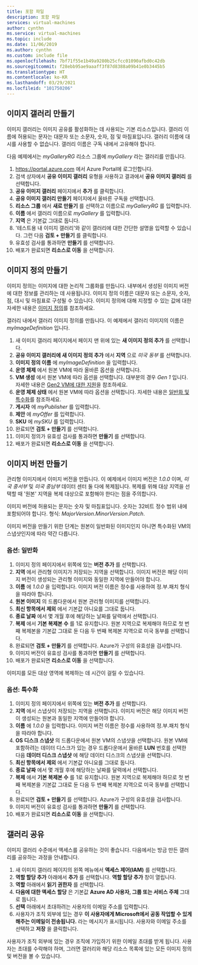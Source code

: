 ```yaml
---
title: 포함 파일
description: 포함 파일
services: virtual-machines
author: cynthn
ms.service: virtual-machines
ms.topic: include
ms.date: 11/06/2019
ms.author: cynthn
ms.custom: include file
ms.openlocfilehash: 7bf71f55e1b49a9280b25cfcc01090afbd0c42db
ms.sourcegitcommit: f28ebb95ae9aaaff3f87d8388a09b41e0b3445b5
ms.translationtype: HT
ms.contentlocale: ko-KR
ms.lasthandoff: 03/29/2021
ms.locfileid: "101750206"
---
```

## <a name="create-an-image-gallery"></a>이미지 갤러리 만들기

이미지 갤러리는 이미지 공유를 활성화하는 데 사용되는 기본 리소스입니다. 갤러리 이름에 허용되는 문자는 대문자 또는 소문자, 숫자, 점 및 마침표입니다. 갤러리 이름에 대시를 사용할 수 없습니다.  갤러리 이름은 구독 내에서 고유해야 합니다. 

다음 예제에서는 *myGalleryRG* 리소스 그룹에 *myGallery* 라는 갤러리를 만듭니다.

1. https://portal.azure.com 에서 Azure Portal에 로그인합니다.
1. 검색 상자에서 **공유 이미지 갤러리** 유형을 사용하고 결과에서 **공유 이미지 갤러리** 를 선택합니다.
1. **공유 이미지 갤러리** 페이지에서 **추가** 를 클릭합니다.
1. **공유 이미지 갤러리 만들기** 페이지에서 올바른 구독을 선택합니다.
1. **리소스 그룹** 에서 **새로 만들기** 를 선택하고 이름으로 *myGalleryRG* 를 입력합니다.
1. **이름** 에서 갤러리 이름으로 *myGallery* 를 입력합니다.
1. **지역** 은 기본값 그대로 둡니다.
1. '테스트용 내 이미지 갤러리'와 같이 갤러리에 대한 간단한 설명을 입력할 수 있습니다. 그런 다음 **검토 + 만들기** 를 클릭합니다.
1. 유효성 검사를 통과하면 **만들기** 를 선택합니다.
1. 배포가 완료되면 **리소스로 이동** 을 선택합니다.


## <a name="create-an-image-definition"></a>이미지 정의 만들기 

이미지 정의는 이미지에 대한 논리적 그룹화를 만듭니다. 내부에서 생성된 이미지 버전에 대한 정보를 관리하는 데 사용됩니다. 이미지 정의 이름은 대문자 또는 소문자, 숫자, 점, 대시 및 마침표로 구성될 수 있습니다. 이미지 정의에 대해 지정할 수 있는 값에 대한 자세한 내용은 [이미지 정의](../articles/virtual-machines/shared-image-galleries.md#image-definitions)를 참조하세요.

갤러리 내에서 갤러리 이미지 정의를 만듭니다. 이 예제에서 갤러리 이미지의 이름은 *myImageDefinition* 입니다.

1. 새 이미지 갤러리 페이지에서 페이지 맨 위에 있는 **새 이미지 정의 추가** 를 선택합니다. 
1. **공유 이미지 갤러리에 새 이미지 정의 추가** 에서 **지역** 으로 *미국 동부* 를 선택합니다.
1. **이미지 정의 이름** 에 *myImageDefinition* 을 입력합니다.
1. **운영 체제** 에서 원본 VM에 따라 올바른 옵션을 선택합니다.  
1. **VM 생성** 에서 원본 VM에 따라 옵션을 선택합니다. 대부분의 경우 *Gen 1* 입니다. 자세한 내용은 [Gen2 VM에 대한 지원](../articles/virtual-machines/generation-2.md)을 참조하세요.
1. **운영 체제 상태** 에서 원본 VM에 따라 옵션을 선택합니다. 자세한 내용은 [일반화 및 특수화](../articles/virtual-machines/shared-image-galleries.md#generalized-and-specialized-images)를 참조하세요.
1. **게시자** 에 *myPublisher* 를 입력합니다. 
1. **제안** 에 *myOffer* 를 입력합니다.
1. **SKU** 에 *mySKU* 를 입력합니다.
1. 완료되면 **검토 + 만들기** 를 선택합니다.
1. 이미지 정의가 유효성 검사를 통과하면 **만들기** 를 선택합니다.
1. 배포가 완료되면 **리소스로 이동** 을 선택합니다.


## <a name="create-an-image-version"></a>이미지 버전 만들기

관리형 이미지에서 이미지 버전을 만듭니다. 이 예제에서 이미지 버전은 *1.0.0* 이며, *미국 중서부* 및 *미국 중남부* 데이터 센터 둘 다에 복제됩니다. 복제를 위해 대상 지역을 선택할 때 '원본' 지역을 복제 대상으로 포함해야 한다는 점을 주의합니다.

이미지 버전에 허용되는 문자는 숫자 및 마침표입니다. 숫자는 32비트 정수 범위 내에 포함되어야 합니다. 형식: *MajorVersion*.*MinorVersion*.*Patch*.

이미지 버전을 만들기 위한 단계는 원본이 일반화된 이미지인지 아니면 특수화된 VM의 스냅샷인지에 따라 약간 다릅니다. 

### <a name="option-generalized"></a>옵션: 일반화

1. 이미지 정의 페이지에서 위쪽에 있는 **버전 추가** 를 선택합니다.
1. **지역** 에서 관리형 이미지가 저장되는 지역을 선택합니다. 이미지 버전은 해당 이미지 버전이 생성되는 관리형 이미지와 동일한 지역에 만들어야 합니다.
1. **이름** 에 *1.0.0* 을 입력합니다. 이미지 버전 이름은 정수를 사용하여 정.부.패치 형식을 따라야 합니다. 
1. **원본 이미지** 의 드롭다운에서 원본 관리형 이미지를 선택합니다.
1. **최신 항목에서 제외** 에서 기본값 아니요를 그대로 둡니다.
1. **종료 날짜** 에서 몇 개월 후에 해당하는 날짜를 달력에서 선택합니다.
1. **복제** 에서 **기본 복제본 수** 를 1로 유지합니다. 원본 지역으로 복제해야 하므로 첫 번째 복제본을 기본값 그대로 둔 다음 두 번째 복제본 지역으로 미국 동부를 선택합니다.
1. 완료되면 **검토 + 만들기** 를 선택합니다. Azure가 구성의 유효성을 검사합니다.
1. 이미지 버전이 유효성 검사를 통과하면 **만들기** 를 선택합니다.
1. 배포가 완료되면 **리소스로 이동** 을 선택합니다.

이미지를 모든 대상 영역에 복제하는 데 시간이 걸릴 수 있습니다.

### <a name="option-specialized"></a>옵션: 특수화

1. 이미지 정의 페이지에서 위쪽에 있는 **버전 추가** 를 선택합니다.
1. **지역** 에서 스냅샷이 저장되는 지역을 선택합니다. 이미지 버전은 해당 이미지 버전이 생성되는 원본과 동일한 지역에 만들어야 합니다.
1. **이름** 에 *1.0.0* 을 입력합니다. 이미지 버전 이름은 정수를 사용하여 정.부.패치 형식을 따라야 합니다. 
1. **OS 디스크 스냅샷** 의 드롭다운에서 원본 VM의 스냅샷을 선택합니다. 원본 VM에 포함하려는 데이터 디스크가 있는 경우 드롭다운에서 올바른 **LUN** 번호를 선택한 다음 **데이터 디스크 스냅샷** 에 해당 데이터 디스크의 스냅샷을 선택합니다. 
1. **최신 항목에서 제외** 에서 기본값 아니요를 그대로 둡니다.
1. **종료 날짜** 에서 몇 개월 후에 해당하는 날짜를 달력에서 선택합니다.
1. **복제** 에서 **기본 복제본 수** 를 1로 유지합니다. 원본 지역으로 복제해야 하므로 첫 번째 복제본을 기본값 그대로 둔 다음 두 번째 복제본 지역으로 미국 동부를 선택합니다.
1. 완료되면 **검토 + 만들기** 를 선택합니다. Azure가 구성의 유효성을 검사합니다.
1. 이미지 버전이 유효성 검사를 통과하면 **만들기** 를 선택합니다.
1. 배포가 완료되면 **리소스로 이동** 을 선택합니다.

## <a name="share-the-gallery"></a>갤러리 공유

이미지 갤러리 수준에서 액세스를 공유하는 것이 좋습니다. 다음에서는 방금 만든 갤러리를 공유하는 과정을 안내합니다.

1. 새 이미지 갤러리 페이지의 왼쪽 메뉴에서 **액세스 제어(IAM)** 를 선택합니다. 
1. **역할 할당 추가** 아래에서 **추가** 를 선택합니다. **역할 할당 추가** 창이 열립니다. 
1. **역할** 아래에서 **읽기 권한자** 를 선택합니다.
1. **다음에 대한 액세스 할당** 은 기본값 **Azure AD 사용자, 그룹 또는 서비스 주체** 그대로 둡니다.
1. **선택** 아래에서 초대하려는 사용자의 이메일 주소를 입력합니다.
1. 사용자가 조직 외부에 있는 경우 **이 사용자에게 Microsoft에서 공동 작업할 수 있게 해주는 이메일이 전송됩니다.** 라는 메시지가 표시됩니다. 사용자와 이메일 주소를 선택하고 **저장** 을 클릭합니다.

사용자가 조직 외부에 있는 경우 조직에 가입하기 위한 이메일 초대를 받게 됩니다. 사용자는 초대를 수락해야 하며, 그러면 갤러리와 해당 리소스 목록에 있는 모든 이미지 정의 및 버전을 볼 수 있습니다.
